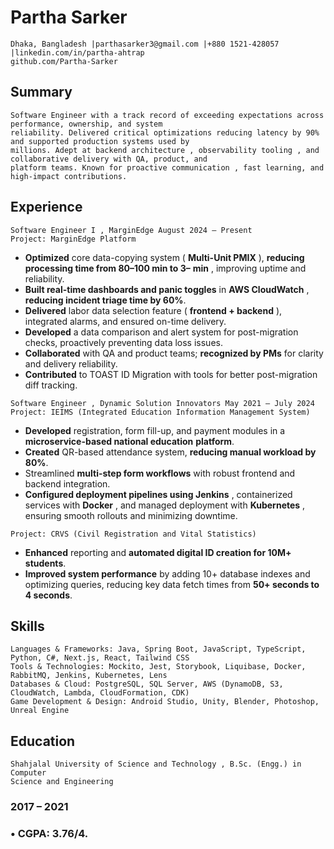 # Partha Sarker

```
Dhaka, Bangladesh |parthasarker3@gmail.com |+880 1521-428057 |linkedin.com/in/partha-ahtrap
github.com/Partha-Sarker
```
## Summary

```
Software Engineer with a track record of exceeding expectations across performance, ownership, and system
reliability. Delivered critical optimizations reducing latency by 90% and supported production systems used by
millions. Adept at backend architecture , observability tooling , and collaborative delivery with QA, product, and
platform teams. Known for proactive communication , fast learning, and high-impact contributions.
```
## Experience

```
Software Engineer I , MarginEdge August 2024 – Present
Project: MarginEdge Platform
```
- **Optimized** core data-copying system ( **Multi-Unit PMIX** ), **reducing processing time from 80–100 min to 3–**
    **min** , improving uptime and reliability.
- **Built real-time dashboards and panic toggles** in **AWS CloudWatch** , **reducing incident triage time by 60%**.
- **Delivered** labor data selection feature ( **frontend + backend** ), integrated alarms, and ensured on-time delivery.
- **Developed** a data comparison and alert system for post-migration checks, proactively preventing data loss
    issues.
- **Collaborated** with QA and product teams; **recognized by PMs** for clarity and delivery reliability.
- **Contributed** to TOAST ID Migration with tools for better post-migration diff tracking.

```
Software Engineer , Dynamic Solution Innovators May 2021 – July 2024
Project: IEIMS (Integrated Education Information Management System)
```
- **Developed** registration, form fill-up, and payment modules in a **microservice-based national education**
    **platform**.
- **Created** QR-based attendance system, **reducing manual workload by 80%**.
- Streamlined **multi-step form workflows** with robust frontend and backend integration.
- **Configured deployment pipelines using Jenkins** , containerized services with **Docker** , and managed
    deployment with **Kubernetes** , ensuring smooth rollouts and minimizing downtime.

```
Project: CRVS (Civil Registration and Vital Statistics)
```
- **Enhanced** reporting and **automated digital ID creation for 10M+ students**.
- **Improved system performance** by adding 10+ database indexes and optimizing queries, reducing key data
    fetch times from **50+ seconds to 4 seconds**.

## Skills

```
Languages & Frameworks: Java, Spring Boot, JavaScript, TypeScript, Python, C#, Next.js, React, Tailwind CSS
Tools & Technologies: Mockito, Jest, Storybook, Liquibase, Docker, RabbitMQ, Jenkins, Kubernetes, Lens
Databases & Cloud: PostgreSQL, SQL Server, AWS (DynamoDB, S3, CloudWatch, Lambda, CloudFormation, CDK)
Game Development & Design: Android Studio, Unity, Blender, Photoshop, Unreal Engine
```
## Education

```
Shahjalal University of Science and Technology , B.Sc. (Engg.) in Computer
Science and Engineering
```
### 2017 – 2021

### • CGPA: 3.76/4.


